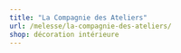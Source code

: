 ```yaml
---
title: "La Compagnie des Ateliers"
url: /melesse/la-compagnie-des-ateliers/
shop: décoration intérieure
---
```

